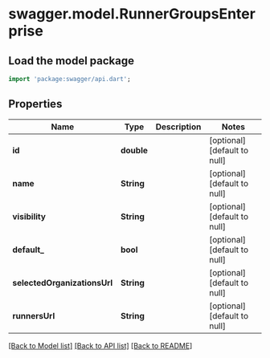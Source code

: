 # swagger.model.RunnerGroupsEnterprise

## Load the model package
```dart
import 'package:swagger/api.dart';
```

## Properties
Name | Type | Description | Notes
------------ | ------------- | ------------- | -------------
**id** | **double** |  | [optional] [default to null]
**name** | **String** |  | [optional] [default to null]
**visibility** | **String** |  | [optional] [default to null]
**default_** | **bool** |  | [optional] [default to null]
**selectedOrganizationsUrl** | **String** |  | [optional] [default to null]
**runnersUrl** | **String** |  | [optional] [default to null]

[[Back to Model list]](../README.md#documentation-for-models) [[Back to API list]](../README.md#documentation-for-api-endpoints) [[Back to README]](../README.md)

